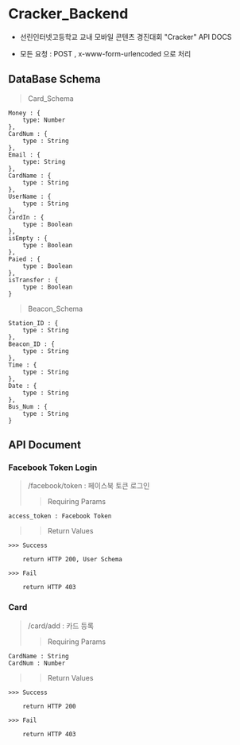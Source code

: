 # Cracker_Backend

* 선린인터넷고등학교 교내 모바일 콘텐츠 경진대회 "Cracker" API DOCS

* 모든 요청 : POST , x-www-form-urlencoded 으로 처리

## DataBase Schema

> Card_Schema

    Money : {
        type: Number
    },
    CardNum : {
        type : String
    },
    Email : {
        type: String
    },
    CardName : {
        type : String
    },
    UserName : {
        type : String
    },
    CardIn : {
        type : Boolean
    },
    isEmpty : {
        type : Boolean
    },
    Paied : {
        type : Boolean
    },
    isTransfer : {
        type : Boolean
    }

> Beacon_Schema

    Station_ID : {
        type : String
    },
    Beacon_ID : {
        type : String
    },
    Time : {
        type : String
    },
    Date : {
        type : String
    },
    Bus_Num : {
        type : String
    }


## API Document

### Facebook Token Login

> /facebook/token : 페이스북 토큰 로그인
>> Requiring Params

    access_token : Facebook Token

>> Return Values

    >>> Success

        return HTTP 200, User Schema

    >>> Fail

        return HTTP 403
       
       
### Card

> /card/add : 카드 등록
>> Requiring Params

    CardName : String
    CardNum : Number

>> Return Values

    >>> Success
        
        return HTTP 200
        
    >>> Fail
    
        return HTTP 403
    

